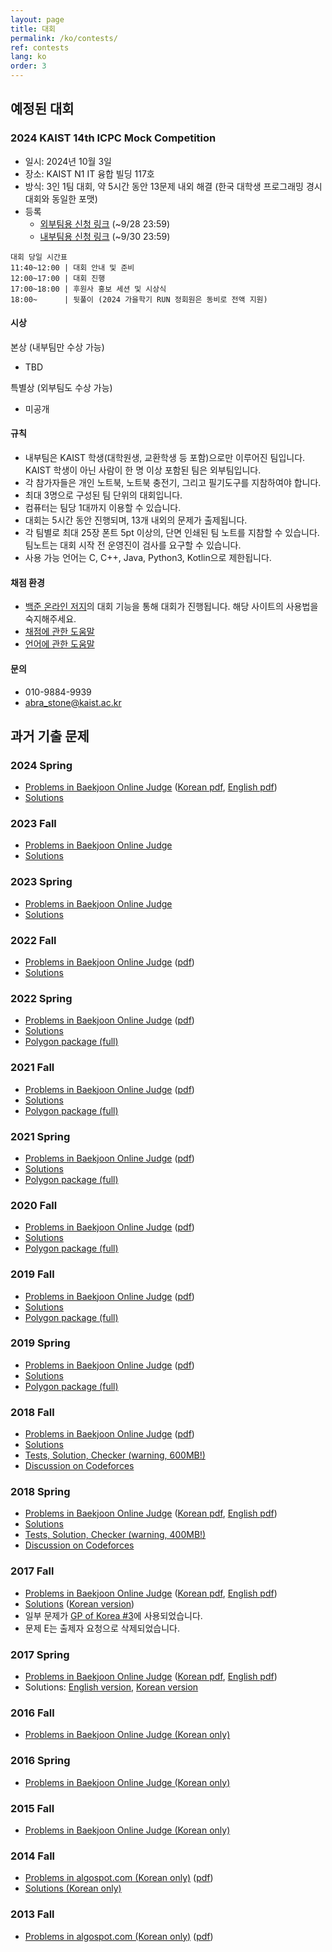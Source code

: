 ```yaml
---
layout: page
title: 대회
permalink: /ko/contests/
ref: contests
lang: ko
order: 3
---
```

## 예정된 대회

### 2024 KAIST 14th ICPC Mock Competition

* 일시: 2024년 10월 3일
* 장소: KAIST N1 IT 융합 빌딩 117호
* 방식: 3인 1팀 대회, 약 5시간 동안 13문제 내외 해결 (한국 대학생 프로그래밍 경시대회와 동일한 포맷)
* 등록
    * [외부팀용 신청 링크](https://forms.gle/JsCjZjH349zPySBj8) (~9/28 23:59)
    * [내부팀용 신청 링크](https://forms.gle/eXHjDzBoHeHuGmjEA) (~9/30 23:59)

```
대회 당일 시간표
11:40~12:00 | 대회 안내 및 준비
12:00~17:00 | 대회 진행
17:00~18:00 | 후원사 홍보 세션 및 시상식
18:00~      | 뒷풀이 (2024 가을학기 RUN 정회원은 동비로 전액 지원)
```

#### 시상

본상 (내부팀만 수상 가능)
* TBD

특별상 (외부팀도 수상 가능)
* 미공개

#### 규칙

- 내부팀은 KAIST 학생(대학원생, 교환학생 등 포함)으로만 이루어진 팀입니다. KAIST 학생이 아닌 사람이 한 명 이상 포함된 팀은 외부팀입니다.
- 각 참가자들은 개인 노트북, 노트북 충전기, 그리고 필기도구를 지참하여야 합니다.
- 최대 3명으로 구성된 팀 단위의 대회입니다.
- 컴퓨터는 팀당 1대까지 이용할 수 있습니다.
- 대회는 5시간 동안 진행되며, 13개 내외의 문제가 출제됩니다.
- 각 팀별로 최대 25장 폰트 5pt 이상의, 단면 인쇄된 팀 노트를 지참할 수 있습니다. 팀노트는 대회 시작 전 운영진이 검사를 요구할 수 있습니다.
- 사용 가능 언어는 C, C++, Java, Python3, Kotlin으로 제한됩니다.

#### 채점 환경

- [백준 온라인 저지](https://www.acmicpc.net/)의 대회 기능을 통해 대회가 진행됩니다. 해당 사이트의 사용법을 숙지해주세요.
- [채점에 관한 도움말](https://www.acmicpc.net/help/judge)
- [언어에 관한 도움말](https://www.acmicpc.net/help/language)

#### 문의

* 010-9884-9939
* abra_stone@kaist.ac.kr

## 과거 기출 문제

### 2024 Spring

* [Problems in Baekjoon Online Judge](https://www.acmicpc.net/category/detail/4207) ([Korean pdf](https://kaist.run/contest/2024-spring/problemset_ko.pdf), [English pdf](https://kaist.run/contest/2024-spring/problemset_en.pdf))
* [Solutions](https://kaist.run/contest/2024-spring/editorial.pdf)

### 2023 Fall

* [Problems in Baekjoon Online Judge](https://www.acmicpc.net/category/detail/3999) 
* [Solutions](https://u.acmicpc.net/c55549f6-ca01-4ecc-9d98-c3e82181d645/2023_KAIST_13th_ICPC_Mock_Competition_editorial.pdf)

### 2023 Spring

* [Problems in Baekjoon Online Judge](https://www.acmicpc.net/category/detail/3580) 
* [Solutions](https://kaist.run/contest/2023-spring/editorial.pdf)

### 2022 Fall

 * [Problems in Baekjoon Online Judge](https://www.acmicpc.net/category/detail/3199) ([pdf](https://kaist.run/contest/2022-fall/problemset.pdf))
 * [Solutions](https://kaist.run/contest/2022-fall/solution.pdf)

### 2022 Spring

 * [Problems in Baekjoon Online Judge](https://www.acmicpc.net/category/detail/3117) ([pdf](https://kaist.run/contest/2022-spring/problemset.pdf))
 * [Solutions](https://kaist.run/contest/2022-spring/solution.pdf)
 * [Polygon package (full)](https://drive.google.com/drive/folders/1rqOHVoANZxCQ_E5CRo3rGENYFY_N0pft?usp=sharing)

### 2021 Fall

 * [Problems in Baekjoon Online Judge](https://www.acmicpc.net/category/detail/2804) ([pdf](https://kaist.run/contest/2021-fall/problemset.pdf))
 * [Solutions](https://kaist.run/contest/2021-fall/solution.pdf)
 * [Polygon package (full)](https://drive.google.com/drive/folders/1-BG9lmWvPeN4nayQ13YDHOpUvPWPdA7A?usp=sharing)

### 2021 Spring

 * [Problems in Baekjoon Online Judge](https://www.acmicpc.net/category/detail/2543) ([pdf](https://kaist.run/contest/2021-spring/problemset.pdf))
 * [Solutions](https://kaist.run/contest/2021-spring/solution.pdf)
 * [Polygon package (full)](https://drive.google.com/drive/folders/1jmcOMC95VIRIIDsQVkoRJslNaGpVb1sZ?usp=sharing)

### 2020 Fall

 * [Problems in Baekjoon Online Judge](https://www.acmicpc.net/category/detail/2329) ([pdf](https://kaist.run/contest/2020-fall/problemset.pdf))
 * [Solutions](https://kaist.run/contest/2020-fall/solution.pdf)
 * [Polygon package (full)](https://drive.google.com/drive/folders/1VpNt3qBqOn_Xurdug0R3yPBoVkXc5cKn?usp=sharing)

### 2019 Fall

 * [Problems in Baekjoon Online Judge](https://www.acmicpc.net/category/detail/2063) ([pdf](https://kaist.run/contest/2019-fall/problemset.pdf))
 * [Solutions](https://kaist.run/contest/2019-fall/solution.pdf)
 * [Polygon package (full)](https://drive.google.com/drive/folders/1sQVuxaLZGQUGHk_Ux0USjeGKnieJq62X?usp=sharing)

### 2019 Spring

 * [Problems in Baekjoon Online Judge](https://www.acmicpc.net/category/detail/2022) ([pdf](https://kaist.run/contest/2019-spring/problemset.pdf))
 * [Solutions](https://kaist.run/contest/2019-spring/solution.pdf)
 * [Polygon package (full)](https://drive.google.com/drive/folders/1G-_Jm6g0Yf3miRRQ0NVaZ8hFJnZOw-m3?usp=sharing)
 
### 2018 Fall 

 * [Problems in Baekjoon Online Judge](https://www.acmicpc.net/category/detail/1923) ([pdf](https://drive.google.com/open?id=1ZLAA9o0rpS418MAIT75Roc2mt02wITl-))
 * [Solutions](https://drive.google.com/open?id=1z2TF6Mpeg_yMLoa2meeU_91TrhGDQCk5)
 * [Tests, Solution, Checker (warning, 600MB!)](https://drive.google.com/open?id=1OCX6NrQRlorwPbvoa4KlcHQk1t672adr)
 * [Discussion on Codeforces](http://codeforces.com/blog/entry/62435)

### 2018 Spring

 * [Problems in Baekjoon Online Judge](https://www.acmicpc.net/category/detail/1874) ([Korean pdf](https://drive.google.com/open?id=1eiU413JYuldPwTcQ3VFaIp8qyuI8HzEW), [English pdf](https://drive.google.com/open?id=1ppIkxJH9roWxpuWDhdRwn4fKWjk3eggW))
 * [Solutions](https://drive.google.com/open?id=17Sgx0VODLTdrfQhIQrAf5kHWiiwG--Q2)
 * [Tests, Solution, Checker (warning, 400MB!)](https://drive.google.com/open?id=1mWZ-R1WE5IV4hKZNPWC2fYlqsMGLEhIM)
 * [Discussion on Codeforces](http://codeforces.com/blog/entry/59625)

### 2017 Fall

 * [Problems in Baekjoon Online Judge](https://www.acmicpc.net/category/detail/1759) ([Korean pdf](https://drive.google.com/open?id=1QoXaCAMgAlBzfL0-fNYocBpAl393-DDJ), [English pdf](https://drive.google.com/open?id=10aC49yRSxyaBdTCTsCdPgdKJE55Zv-z_))
 * [Solutions](https://drive.google.com/open?id=1GuJqgCYzjeVy3A8vPem_zcDxt7gQYx8_) ([Korean version](https://drive.google.com/open?id=1U7IzHUzUShbHYugZtGYD6ZAhwmWR77Ee))
 * 일부 문제가 [GP of Korea #3](http://codeforces.com/blog/entry/62435)에 사용되었습니다.
 * 문제 E는 출제자 요청으로 삭제되었습니다.

### 2017 Spring 

 * [Problems in Baekjoon Online Judge](https://www.acmicpc.net/category/detail/1743) ([Korean pdf](https://drive.google.com/open?id=16OvDVDwI77v3Uso8rx5M3HNXHY5x4N80), [English pdf](https://drive.google.com/open?id=11_dYYH3dok1H3C0d3nABUPmYDWd2hW72))
 * Solutions: [English version](https://drive.google.com/open?id=1N7GuLhgmu9-Y-pCu8xZnfkaaQ2rz4xSA), [Korean version](https://drive.google.com/open?id=1LQHJGEMbelK-IBbI30rlpkPqTxz4oAo_)

### 2016 Fall

 * [Problems in Baekjoon Online Judge (Korean only)](https://www.acmicpc.net/category/detail/1521)

### 2016 Spring
 * [Problems in Baekjoon Online Judge (Korean only)](https://www.acmicpc.net/category/detail/1486)

### 2015 Fall
 * [Problems in Baekjoon Online Judge (Korean only)](https://www.acmicpc.net/category/detail/1363)

### 2014 Fall
 * [Problems in algospot.com (Korean only)](https://algospot.com/judge/problem/list/?tag=&source=2014+KAIST+ACM-ICPC+%EB%AA%A8%EC%9D%98%EB%8C%80%ED%9A%8C&author=) ([pdf](https://drive.google.com/open?id=1lTRffIRNczqfpaUpTuKxioPl7mpglkkF))
 * [Solutions (Korean only)](https://drive.google.com/open?id=1fPT8uDtl2YMdkHxYaz-M40AQNZZK4GGA)

### 2013 Fall
 * [Problems in algospot.com (Korean only)](https://algospot.com/judge/problem/list/?tag=&source=2013+KAIST+%EA%B5%90%EB%82%B4+%EB%8C%80%ED%9A%8C&author=) ([pdf](https://drive.google.com/open?id=1TTMR6mdASx44fpgEYkelJQxfvnskT28n))
